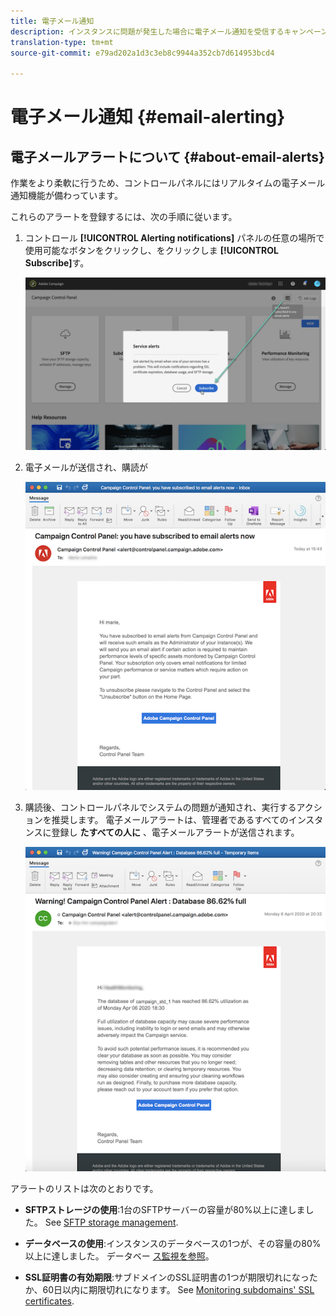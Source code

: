 ```yaml
---
title: 電子メール通知
description: インスタンスに問題が発生した場合に電子メール通知を受信するキャンペーン
translation-type: tm+mt
source-git-commit: e79ad202a1d3c3eb8c9944a352cb7d614953bcd4

---
```



# 電子メール通知 {#email-alerting}

## 電子メールアラートについて {#about-email-alerts}

作業をより柔軟に行うため、コントロールパネルにはリアルタイムの電子メール通知機能が備わっています。

これらのアラートを登録するには、次の手順に従います。

1. コントロール **[!UICONTROL Alerting notifications]** パネルの任意の場所で使用可能なボタンをクリックし、をクリックしま **[!UICONTROL Subscribe]**&#x200B;す。

   ![](assets/subscribing.png)

1. 電子メールが送信され、購読が

   ![](assets/email_subscription.png)

1. 購読後、コントロールパネルでシステムの問題が通知され、実行するアクションを推奨します。 電子メールアラートは、管理者であるすべてのインスタンスに登録し **たすべての人に** 、電子メールアラートが送信されます。

   ![](assets/alert_sample.png)


アラートのリストは次のとおりです。

* **SFTPストレージの使用**:1台のSFTPサーバーの容量が80%以上に達しました。 See [SFTP storage management](../../sftp/using/sftp-storage-management.md).

* **データベースの使用**:インスタンスのデータベースの1つが、その容量の80%以上に達しました。 データベー [ス監視を参照](../../performance-monitoring/using/database-monitoring.md)。

* **SSL証明書の有効期限**:サブドメインのSSL証明書の1つが期限切れになったか、60日以内に期限切れになります。 See [Monitoring subdomains&#39; SSL certificates](../../subdomains-certificates/using/monitoring-ssl-certificates.md).

